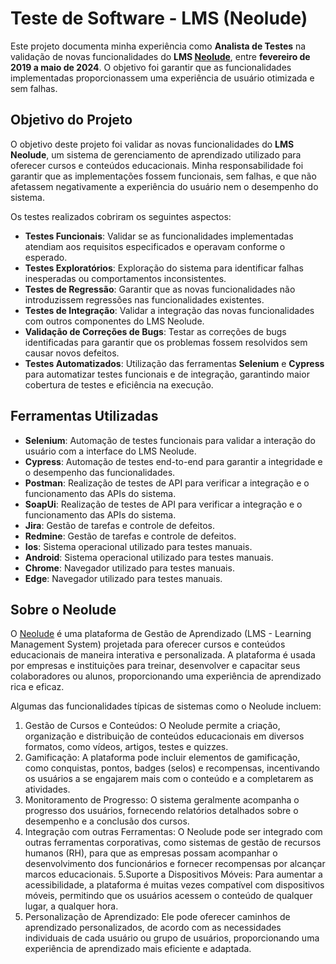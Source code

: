 # Teste de Software - LMS (Neolude)

Este projeto documenta minha experiência como **Analista de Testes** na validação de novas funcionalidades do **LMS [Neolude](https://inspand.com.br/plataforma-de-aprendizagem/)**, entre **fevereiro de 2019 a maio de 2024**. O objetivo foi garantir que as funcionalidades implementadas proporcionassem uma experiência de usuário otimizada e sem falhas.

## Objetivo do Projeto

O objetivo deste projeto foi validar as novas funcionalidades do **LMS Neolude**, um sistema de gerenciamento de aprendizado utilizado para oferecer cursos e conteúdos educacionais. Minha responsabilidade foi garantir que as implementações fossem funcionais, sem falhas, e que não afetassem negativamente a experiência do usuário nem o desempenho do sistema.

Os testes realizados cobriram os seguintes aspectos:

- **Testes Funcionais**: Validar se as funcionalidades implementadas atendiam aos requisitos especificados e operavam conforme o esperado.
- **Testes Exploratórios**: Exploração do sistema para identificar falhas inesperadas ou comportamentos inconsistentes.
- **Testes de Regressão**: Garantir que as novas funcionalidades não introduzissem regressões nas funcionalidades existentes.
- **Testes de Integração**: Validar a integração das novas funcionalidades com outros componentes do LMS Neolude.
- **Validação de Correções de Bugs**: Testar as correções de bugs identificadas para garantir que os problemas fossem resolvidos sem causar novos defeitos.
- **Testes Automatizados**: Utilização das ferramentas **Selenium** e **Cypress** para automatizar testes funcionais e de integração, garantindo maior cobertura de testes e eficiência na execução.

##  Ferramentas Utilizadas

- **Selenium**: Automação de testes funcionais para validar a interação do usuário com a interface do LMS Neolude.
- **Cypress**: Automação de testes end-to-end para garantir a integridade e o desempenho das funcionalidades.
- **Postman**: Realização de testes de API para verificar a integração e o funcionamento das APIs do sistema.
- **SoapUi**: Realização de testes de API para verificar a integração e o funcionamento das APIs do sistema.
- **Jira**: Gestão de tarefas e controle de defeitos.
- **Redmine**: Gestão de tarefas e controle de defeitos.
- **Ios**: Sistema operacional utilizado para testes manuais.
- **Android**: Sistema operacional utilizado para testes manuais.
- **Chrome**: Navegador utilizado para testes manuais.
- **Edge**: Navegador utilizado para testes manuais.

## Sobre o Neolude
O [Neolude](https://inspand.com.br/plataforma-de-aprendizagem/) é uma plataforma de Gestão de Aprendizado (LMS - Learning Management System) projetada para oferecer cursos e conteúdos educacionais de maneira interativa e personalizada. A plataforma é usada por empresas e instituições para treinar, desenvolver e capacitar seus colaboradores ou alunos, proporcionando uma experiência de aprendizado rica e eficaz.

Algumas das funcionalidades típicas de sistemas como o Neolude incluem:
1. Gestão de Cursos e Conteúdos: O Neolude permite a criação, organização e distribuição de conteúdos educacionais em diversos formatos, como vídeos, artigos, testes e quizzes.
2. Gamificação: A plataforma pode incluir elementos de gamificação, como conquistas, pontos, badges (selos) e recompensas, incentivando os usuários a se engajarem mais com o conteúdo e a completarem as atividades.
3. Monitoramento de Progresso: O sistema geralmente acompanha o progresso dos usuários, fornecendo relatórios detalhados sobre o desempenho e a conclusão dos cursos.
4. Integração com outras Ferramentas: O Neolude pode ser integrado com outras ferramentas corporativas, como sistemas de gestão de recursos humanos (RH), para que as empresas possam acompanhar o desenvolvimento dos funcionários e fornecer recompensas por alcançar marcos educacionais.
5.Suporte a Dispositivos Móveis: Para aumentar a acessibilidade, a plataforma é muitas vezes compatível com dispositivos móveis, permitindo que os usuários acessem o conteúdo de qualquer lugar, a qualquer hora.
6. Personalização de Aprendizado: Ele pode oferecer caminhos de aprendizado personalizados, de acordo com as necessidades individuais de cada usuário ou grupo de usuários, proporcionando uma experiência de aprendizado mais eficiente e adaptada.
 

